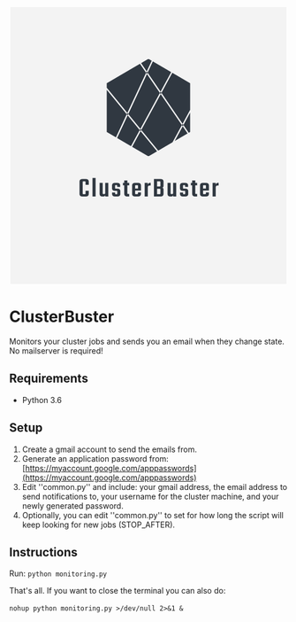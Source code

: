 <p align="center">
	<img src="./images/logo.png" width="500" height="500">
</p>

# ClusterBuster
Monitors your cluster jobs and sends you an email when they change state. No mailserver is required!

## Requirements
* Python 3.6

## Setup
1. Create a gmail account to send the emails from. 
2. Generate an application password from: [https://myaccount.google.com/apppasswords](https://myaccount.google.com/apppasswords)
3. Edit ''common.py'' and include: your gmail address, the email address to send notifications to, your username for the cluster machine, and your newly generated password.
4. Optionally, you can edit ''common.py'' to set for how long the script will keep looking for new jobs (STOP_AFTER).


## Instructions
Run: ```python monitoring.py```

That's all. If you want to close the terminal you can also do:

```nohup python monitoring.py >/dev/null 2>&1 &```

